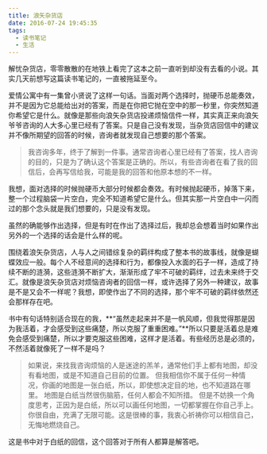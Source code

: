 ```yaml
---
title: 浪矢杂货店
date: 2016-07-24 19:45:35
tags:
  - 读书笔记
  - 生活
---
```

解忧杂货店，零零散散的在地铁上看完了这本之前一直听到却没有去看的小说。其实几天前想写这篇读书笔记的，一直被拖延至今。

爱情公寓中有一集曾小贤说了这样一句话。当面对两个选择时，抛硬币总能奏效，并不是因为它总能给出对的答案，而是在你把它抛在空中的那一秒里，你突然知道你希望它是什么。就像是那些向浪矢杂货店投递烦恼信件一样，其实真正来向浪矢爷爷咨询的人大多心里已经有了答案。只是自己没有发现，当杂货店回信中的建议并不像所期望的回答的时候，咨询者就发现自己想要的那个答案。
<!-- more -->

> 我咨询多年，终于了解到一件事。通常咨询者心里已经有了答案，找人咨询的目的，只是为了确认这个答案是正确的。所以，有些咨询者在看了我的回信后，会再写信给我，可能是我的回答和他原本想的不一样。

我想，面对选择的时候抛硬币大部分时候都会奏效。有时候抛起硬币，掉落下来，整一个过程脑袋一片空白，完全不知道希望它是什么。但其实那一片空白中一闪而过的那个念头就是我们想要的，只是没有发现。

虽然的确能够作出选择，但是有时在作出了选择过后，我却总会想着当时如果作出另外的一个选择的话会是什么样的呢。

围绕着浪矢杂货店，人与人之间错综复杂的羁绊构成了整本书的故事线，就像是蝴蝶效应一般。每个人不经意间的选择和行为，都像投入水面的石子一样，造成了持续不断的涟漪，这些涟漪不断扩大，渐渐形成了牢不可破的羁绊，过去未来终于交汇。就像是浪矢杂货店对烦恼咨询者的回信一样，或许选择了另外一种建议，故事是不是又会不一样呢？我想，即使作出了不同的选择，那个牢不可破的羁绊依然还会那样存在吧。

书中有句话特别适合现在的我，**“虽然走起来并不是一帆风顺，但我觉得那是因为我活着，才会感受到这些痛楚，所以克服了重重困难。”**所以只要是活着总是难免会感受到痛楚，所以才要克服这些困难，这样才是活着。有些经历总是必须的，不然活着就像死了一样不是吗？

> 如果说，来找我咨询烦恼的人是迷途的羔羊，通常他们手上都有地图，却没有看地图，或是不知道自己目前的位置。
但我相信你不属于任何一种情况，你画的地图是一张白纸，所以，即使想决定目的地，也不知道路在哪里。
地图是白纸当然很伤脑筋，任何人都会不知所措。
但是不妨换一个角度思考，正因为是白纸，所以可以画任何地图，一切都掌握在你自己手上。你很自由，充满了无限可能。这是很棒的事，我衷心祈祷你可以相信自己，无悔地燃烧自己。

这是书中对于白纸的回信，这个回答对于所有人都算是解答吧。
